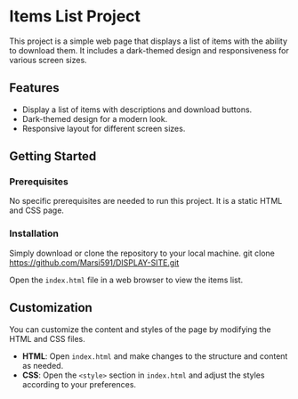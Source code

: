 # Items List Project

This project is a simple web page that displays a list of items with the ability to download them. It includes a dark-themed design and responsiveness for various screen sizes.

## Features

- Display a list of items with descriptions and download buttons.
- Dark-themed design for a modern look.
- Responsive layout for different screen sizes.

## Getting Started

### Prerequisites

No specific prerequisites are needed to run this project. It is a static HTML and CSS page.

### Installation

Simply download or clone the repository to your local machine.
git clone https://github.com/Marsi591/DISPLAY-SITE.git

Open the `index.html` file in a web browser to view the items list.

## Customization

You can customize the content and styles of the page by modifying the HTML and CSS files.

- **HTML**: Open `index.html` and make changes to the structure and content as needed.
- **CSS**: Open the `<style>` section in `index.html` and adjust the styles according to your preferences.

